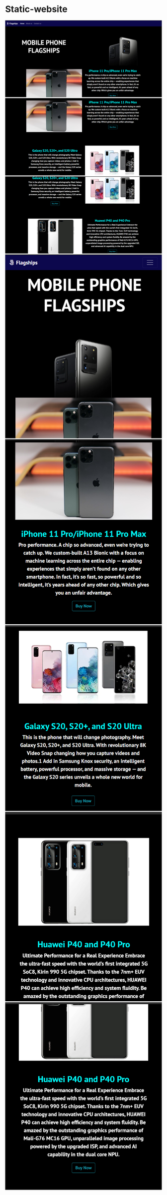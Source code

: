 # Static-website
![](FlagshipsImages/Screenshot%20(19).png)
![](FlagshipsImages/Screenshot%20(20).png)
![](FlagshipsImages/Screenshot%20(21).png)
![](FlagshipsImages/Screenshot%20(22).png)
![](FlagshipsImages/Screenshot%20(23).png)
![](FlagshipsImages/Screenshot%20(24).png)
![](FlagshipsImages/Screenshot%20(25).png)
![](FlagshipsImages/Screenshot%20(26).png)
